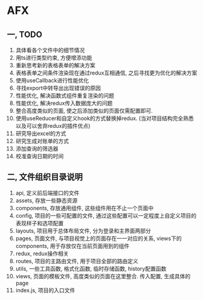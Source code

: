# AFX

## 一, TODO

1. 具体看各个文件中的细节情况
2. 用ts进行类型约束, 方便增添功能
3. 重新思考新的表格表单的解决方案
4. 表格表单之间条件渲染现在通过redux互相通信, 之后寻找更为优化的解决方案
5. 使用useCallback进行性能优化
6. 寻找export中转导出出现错误的原因
7. 性能优化, 解决函数式组件重复渲染的问题
8. 性能优化, 解决redux传入数据庞大的问题
9. 整合高度类似的页面, 使之后添加类似的页面仅需配置即可.
10. 使用useReducer和自定义hook的方式替换掉redux. (当对项目结构完全熟悉以及可以舍弃redux的插件优点)
11. 研究导出excel的方式
12. 研究生成对账单的方式
13. 添加查询的筛选器
14. 校准查询日期的时间

## 二, 文件组织目录说明

1. api, 定义前后端接口的文件
2. assets, 存放一些静态资源
3. components, 存放通用组件, 这些组件用在不止一个页面中
4. config, 项目的一些可配置的文件, 通过这些配置可以一定程度上自定义项目的表现样子和选项配置
5. layouts, 项目用于总体布局文件, 分为登录和主界面两部分
6. pages, 页面文件, 与项目视觉上的页面存在一一对应的关系, views下的components, 用于存放仅在当前页面用到的组件
7. redux, redux操作相关
8. routes, 项目的主路由文件, 用于项目全部的路由定义
9. utils, 一些工具函数, 格式化函数, 临时存储函数, history配置函数
10. views, 页面的模板文件, 高度类似的页面在这里整合. 传入配置, 生成具体的page
11. index.js, 项目的入口文件
